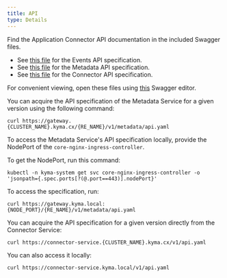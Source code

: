 ```yaml
---
title: API
type: Details
---
```


Find the Application Connector API documentation in the included Swagger files.

- See [this file](assets/eventsapi.yaml) for the Events API specification.
- See [this file](assets/metadataapi.yaml) for the Metadata API specification.
- See [this file](assets/connectorapi.yaml) for the Connector API specification.

For convenient viewing, open these files using [this](https://editor.swagger.io/) Swagger editor.

You can acquire the API specification of the Metadata Service for a given version using the following command:
```
curl https://gateway.{CLUSTER_NAME}.kyma.cx/{RE_NAME}/v1/metadata/api.yaml
```

To access the Metadata Service's API specification locally, provide the NodePort of the `core-nginx-ingress-controller`.

To get the NodePort, run this command:

```
kubectl -n kyma-system get svc core-nginx-ingress-controller -o 'jsonpath={.spec.ports[?(@.port==443)].nodePort}'
```

To access the specification, run:

```
curl https://gateway.kyma.local:{NODE_PORT}/{RE_NAME}/v1/metadata/api.yaml
```

You can acquire the API specification for a given version directly from the Connector Service:
```
curl https://connector-service.{CLUSTER_NAME}.kyma.cx/v1/api.yaml
```
You can also access it locally:
```
curl https://connector-service.kyma.local/v1/api.yaml
```